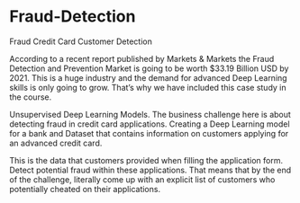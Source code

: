 # Fraud-Detection
Fraud Credit Card Customer Detection

According to a recent report published by Markets & Markets the Fraud Detection and Prevention Market is going to be worth $33.19 Billion USD by 2021. This is a huge industry and the demand for advanced Deep Learning skills is only going to grow. That’s why we have included this case study in the course.  

Unsupervised Deep Learning Models. The business challenge here is about detecting fraud in credit card applications. Creating a Deep Learning model for a bank and Dataset that contains information on customers applying for an advanced credit card. 

This is the data that customers provided when filling the application form. Detect potential fraud within these applications. That means that by the end of the challenge, literally come up with an explicit list of customers who potentially cheated on their applications. 
